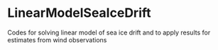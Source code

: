 # LinearModelSeaIceDrift
Codes for solving linear model of sea ice drift and to apply results for estimates from wind observations
